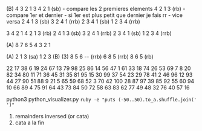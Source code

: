 (B)
4 3 2 1
3 4 2 1 (sb) - compare les 2 premieres elements
4 2 1 3 (rb) - compare 1er et dernier - si 1er est plus petit que dernier je fais rr - vice versa
2 4 1 3 (sb)
3 2 4 1 (rrb)
2 3 4 1 (sb)
1 2 3 4 (rrb)


3 4 2 1
4 2 1 3 (rb)
2 4 1 3 (sb)
3 2 4 1 (rrb)
2 3 4 1 (sb)
1 2 3 4 (rrb)

(A)
8 7 6 5 4 3 2 1

(A)
2 1 3 (sa)
1 2 3
(B) (3)
8 5 6 -- (rrb)
6 8 5 (rrb)
8 6 5 (rb)


22 17 38 6 19 24 67 13 79 98 25 86 14 56 47 1 61 33 18 74 26 53 69 7 8 20 82 34 80 11 71 36 45 31 35 81 95 15 30 99 37 54 23 29 78 41 2 46 96 12 93 44 27 90 51 88 9 21 5 65 59 68 52 3 70 42 100 28 87 97 39 85 92 55 60 94 10 66 89 4 75 91 64 43 73 84 50 72 58 63 83 62 77 49 48 32 76 40 57 16

python3 python_visualizer.py `ruby -e "puts (-50..50).to_a.shuffle.join(' ')"`

1. remainders inversed (or cata)
2. cata a la fin